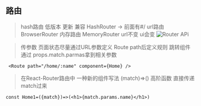 ## 路由
>hash路由 低版本 更新 兼容 HashRouter  -> 前面有#/
url路由 BrowserRouter
内存路由    MemoryRouter url不变  ui会变
![Router APi](https://upload-images.jianshu.io/upload_images/831873-144ce0749ff754a8.png?imageMogr2/auto-orient/strip%7CimageView2/2/w/1240)

>传参数
页面状态尽量通过URL参数定义
Route path后定义规则 
跳转组件 通过 props.match.parmas拿到相关参数
```
 <Route path="/home/:name" component={Home} />
```

>在React-Router路由中 一种新的组件写法
(match)=>()  高阶函数 直接传递match过来

```
const Home1=({match})=>(<h1>{match.params.name}</h1>)
```